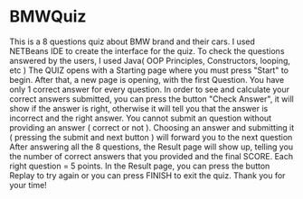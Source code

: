 # BMWQuiz
This is a 8 questions quiz about BMW brand and their cars.
I used NETBeans IDE to create the interface for the quiz. 
To check the questions answered by the users, I used Java( OOP Principles, Constructors, looping, etc )
The QUIZ opens with a Starting page where you must press "Start" to begin. 
After that, a new page is opening, with the first Question. You have only 1 correct answer for every question.
In order to see and calculate your correct answers submitted, you can press the button "Check Answer", it will show if the answer is right, otherwise it will
tell you that the answer is incorrect and the right answer.
You cannot submit an question without providing an answer ( correct or not ).
Choosing an answer and submitting it ( pressing the submit and next button ) will forward you to the next question
After answering all the 8 questions, the Result page will show up, telling you the number of correct answers that you provided and the final SCORE.
Each right question  = 5 points.
In the Result page, you can press the button Replay to try again or you can press FINISH to exit the quiz.
Thank you for your time!
